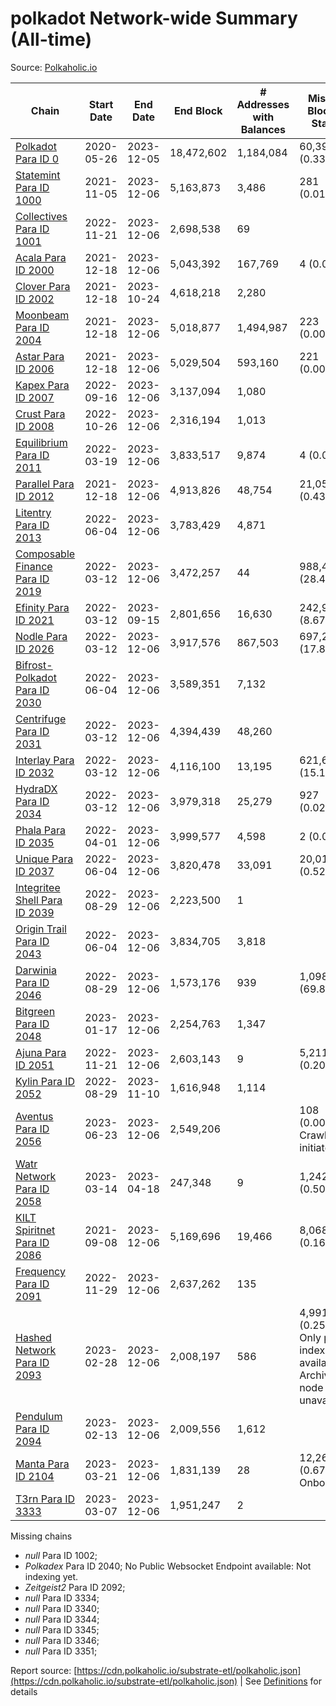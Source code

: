 # polkadot Network-wide Summary (All-time)

Source: [Polkaholic.io](https://polkaholic.io)


| Chain            | Start Date | End Date | End Block | # Addresses with Balances | Missing Blocks / Status |
| ---------------- | ---------- | ---------| --------- | ------------------------- | ----------------------- |
| [Polkadot Para ID 0](/polkadot/0-polkadot) | 2020-05-26 | 2023-12-05 | 18,472,602 |  1,184,084 | 60,398 (0.33%)  |
| [Statemint Para ID 1000](/polkadot/1000-statemint) | 2021-11-05 | 2023-12-06 | 5,163,873 |  3,486 | 281 (0.01%)  |
| [Collectives Para ID 1001](/polkadot/1001-collectives) | 2022-11-21 | 2023-12-06 | 2,698,538 |  69 |    |
| [Acala Para ID 2000](/polkadot/2000-acala) | 2021-12-18 | 2023-12-06 | 5,043,392 |  167,769 | 4 (0.00%)  |
| [Clover Para ID 2002](/polkadot/2002-clover) | 2021-12-18 | 2023-10-24 | 4,618,218 |  2,280 |    |
| [Moonbeam Para ID 2004](/polkadot/2004-moonbeam) | 2021-12-18 | 2023-12-06 | 5,018,877 |  1,494,987 | 223 (0.00%)  |
| [Astar Para ID 2006](/polkadot/2006-astar) | 2021-12-18 | 2023-12-06 | 5,029,504 |  593,160 | 221 (0.00%)  |
| [Kapex Para ID 2007](/polkadot/2007-kapex) | 2022-09-16 | 2023-12-06 | 3,137,094 |  1,080 |    |
| [Crust Para ID 2008](/polkadot/2008-crust) | 2022-10-26 | 2023-12-06 | 2,316,194 |  1,013 |    |
| [Equilibrium Para ID 2011](/polkadot/2011-equilibrium) | 2022-03-19 | 2023-12-06 | 3,833,517 |  9,874 | 4 (0.00%)  |
| [Parallel Para ID 2012](/polkadot/2012-parallel) | 2021-12-18 | 2023-12-06 | 4,913,826 |  48,754 | 21,057 (0.43%)  |
| [Litentry Para ID 2013](/polkadot/2013-litentry) | 2022-06-04 | 2023-12-06 | 3,783,429 |  4,871 |    |
| [Composable Finance Para ID 2019](/polkadot/2019-composable) | 2022-03-12 | 2023-12-06 | 3,472,257 |  44 | 988,415 (28.47%)  |
| [Efinity Para ID 2021](/polkadot/2021-efinity) | 2022-03-12 | 2023-09-15 | 2,801,656 |  16,630 | 242,949 (8.67%)  |
| [Nodle Para ID 2026](/polkadot/2026-nodle) | 2022-03-12 | 2023-12-06 | 3,917,576 |  867,503 | 697,249 (17.80%)  |
| [Bifrost-Polkadot Para ID 2030](/polkadot/2030-bifrost-dot) | 2022-06-04 | 2023-12-06 | 3,589,351 |  7,132 |    |
| [Centrifuge Para ID 2031](/polkadot/2031-centrifuge) | 2022-03-12 | 2023-12-06 | 4,394,439 |  48,260 |    |
| [Interlay Para ID 2032](/polkadot/2032-interlay) | 2022-03-12 | 2023-12-06 | 4,116,100 |  13,195 | 621,626 (15.10%)  |
| [HydraDX Para ID 2034](/polkadot/2034-hydradx) | 2022-03-12 | 2023-12-06 | 3,979,318 |  25,279 | 927 (0.02%)  |
| [Phala Para ID 2035](/polkadot/2035-phala) | 2022-04-01 | 2023-12-06 | 3,999,577 |  4,598 | 2 (0.00%)  |
| [Unique Para ID 2037](/polkadot/2037-unique) | 2022-06-04 | 2023-12-06 | 3,820,478 |  33,091 | 20,019 (0.52%)  |
| [Integritee Shell Para ID 2039](/polkadot/2039-integritee-shell) | 2022-08-29 | 2023-12-06 | 2,223,500 |  1 |    |
| [Origin Trail Para ID 2043](/polkadot/2043-origintrail) | 2022-06-04 | 2023-12-06 | 3,834,705 |  3,818 |    |
| [Darwinia Para ID 2046](/polkadot/2046-darwinia) | 2022-08-29 | 2023-12-06 | 1,573,176 |  939 | 1,098,047 (69.80%)  |
| [Bitgreen Para ID 2048](/polkadot/2048-bitgreen) | 2023-01-17 | 2023-12-06 | 2,254,763 |  1,347 |    |
| [Ajuna Para ID 2051](/polkadot/2051-ajuna) | 2022-11-21 | 2023-12-06 | 2,603,143 |  9 | 5,211 (0.20%)  |
| [Kylin Para ID 2052](/polkadot/2052-kylin) | 2022-08-29 | 2023-11-10 | 1,616,948 |  1,114 |    |
| [Aventus Para ID 2056](/polkadot/2056-aventus) | 2023-06-23 | 2023-12-06 | 2,549,206 |   | 108 (0.00%) Crawling initiated |
| [Watr Network Para ID 2058](/polkadot/2058-watr) | 2023-03-14 | 2023-04-18 | 247,348 |  9 | 1,242 (0.50%)  |
| [KILT Spiritnet Para ID 2086](/polkadot/2086-kilt) | 2021-09-08 | 2023-12-06 | 5,169,696 |  19,466 | 8,068 (0.16%)  |
| [Frequency Para ID 2091](/polkadot/2091-frequency) | 2022-11-29 | 2023-12-06 | 2,637,262 |  135 |    |
| [Hashed Network Para ID 2093](/polkadot/2093-hashed) | 2023-02-28 | 2023-12-06 | 2,008,197 |  586 | 4,991 (0.25%) Only partial index available: Archive node unavailable |
| [Pendulum Para ID 2094](/polkadot/2094-pendulum) | 2023-02-13 | 2023-12-06 | 2,009,556 |  1,612 |    |
| [Manta Para ID 2104](/polkadot/2104-manta) | 2023-03-21 | 2023-12-06 | 1,831,139 |  28 | 12,262 (0.67%) Onboarding |
| [T3rn Para ID 3333](/polkadot/3333-t3rn) | 2023-03-07 | 2023-12-06 | 1,951,247 |  2 |    |

Missing chains


* *null* Para ID 1002; 
* *Polkadex* Para ID 2040; No Public Websocket Endpoint available: Not indexing yet.
* *Zeitgeist2* Para ID 2092; 
* *null* Para ID 3334; 
* *null* Para ID 3340; 
* *null* Para ID 3344; 
* *null* Para ID 3345; 
* *null* Para ID 3346; 
* *null* Para ID 3351; 

Report source: [https://cdn.polkaholic.io/substrate-etl/polkaholic.json](https://cdn.polkaholic.io/substrate-etl/polkaholic.json) | See [Definitions](/DEFINITIONS.md) for details
